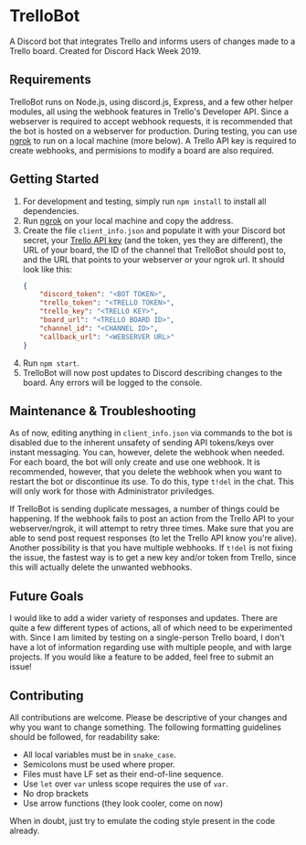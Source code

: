 # TrelloBot

A Discord bot that integrates Trello and informs users of changes made to a Trello board. Created for Discord Hack Week 2019.

## Requirements

TrelloBot runs on Node.js, using discord.js, Express, and a few other helper modules, all using the webhook features in Trello's Developer API. Since a webserver is required to accept webhook requests, it is recommended that the bot is hosted on a webserver for production. During testing, you can use [ngrok](https://ngrok.com/) to run on a local machine (more below). A Trello API key is required to create webhooks, and permisions to modify a board are also required.

## Getting Started

1. For development and testing, simply run `npm install` to install all dependencies.
2. Run [ngrok](https://ngrok.com/) on your local machine and copy the address.
3. Create the file `client_info.json` and populate it with your Discord bot secret, your [Trello API key](https://trello.com/app-key) (and the token, yes they are different), the URL of your board, the ID of the channel that TrelloBot should post to, and the URL that points to your webserver or your ngrok url. It should look like this:
    ```json
    {
        "discord_token": "<BOT TOKEN>",
        "trello_token": "<TRELLO TOKEN>",
        "trello_key": "<TRELLO KEY>",
        "board_url": "<TRELLO BOARD ID>",
        "channel_id": "<CHANNEL ID>",
        "callback_url": "<WEBSERVER URL>"
    }
    ```
4. Run `npm start`.
5. TrelloBot will now post updates to Discord describing changes to the board. Any errors will be logged to the console.

## Maintenance & Troubleshooting

As of now, editing anything in `client_info.json` via commands to the bot is disabled due to the inherent unsafety of sending API tokens/keys over instant messaging. You can, however, delete the webhook when needed. For each board, the bot will only create and use one webhook. It is recommended, however, that you delete the webhook when you want to restart the bot or discontinue its use. To do this, type `t!del` in the chat. This will only work for those with Administrator priviledges.

If TrelloBot is sending duplicate messages, a number of things could be happening. If the webhook fails to post an action from the Trello API to your webserver/ngrok, it will attempt to retry three times. Make sure that you are able to send post request responses (to let the Trello API know you're alive). Another possibility is that you have multiple webhooks. If `t!del` is not fixing the issue, the fastest way is to get a new key and/or token from Trello, since this will actually delete the unwanted webhooks.

## Future Goals

I would like to add a wider variety of responses and updates. There are quite a few different types of actions, all of which need to be experimented with. Since I am limited by testing on a single-person Trello board, I don't have a lot of information regarding use with multiple people, and with large projects. If you would like a feature to be added, feel free to submit an issue!

## Contributing

All contributions are welcome. Please be descriptive of your changes and why you want to change something. The following formatting guidelines should be followed, for readability sake:

* All local variables must be in `snake_case`.
* Semicolons must be used where proper.
* Files must have LF set as their end-of-line sequence.
* Use `let` over `var` unless scope requires the use of `var`.
* No drop brackets
* Use arrow functions (they look cooler, come on now)

When in doubt, just try to emulate the coding style present in the code already.